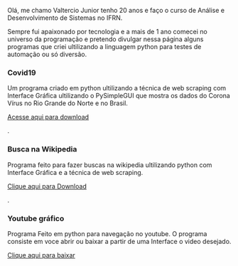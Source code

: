 Olá, me chamo Valtercio Junior tenho 20 anos e faço o curso de Análise e Desenvolvimento de Sistemas no IFRN.

Sempre fui apaixonado por tecnologia e a mais de 1 ano comecei no universo da programação e pretendo divulgar nessa página alguns programas que criei ultilizando a linguagem python para testes de automação ou só diversão.

### Covid19


Um programa criado em python ultilizando a técnica de web scraping com Interface Gráfica ultilizando o PySimpleGUI que mostra os dados do Corona Vírus no Rio Grande do Norte e no Brasil.



[Acesse aqui para download](https://github.com/valtercioj/dados_Covid19)

.

### Busca na Wikipedia

Programa feito para fazer buscas na wikipedia ultilizando python com Interface Gráfica e a técnica de web scraping.

[Clique aqui para Download](https://github.com/valtercioj/busca_wikipedia)

.

### Youtube gráfico

Programa Feito em python para navegação no youtube. O programa consiste em voce abrir ou baixar a partir de uma Interface o video desejado.

[Clique aqui para baixar](https://github.com/valtercioj/youtube)

